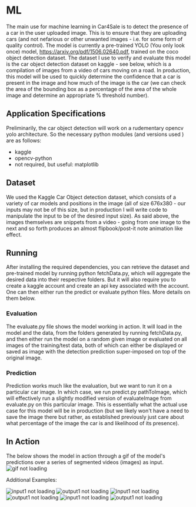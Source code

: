 # ML
The main use for machine learning in Car4Sale is to detect the presence of a car in the user uploaded image. This is to ensure that they are uploading cars (and not nefarious or other unwanted images - i.e. for some form of quality control). The model is currently a pre-trained YOLO (You only look once) model, https://arxiv.org/pdf/1506.02640.pdf, trained on the coco object detection dataset. The dataset I use to verify and evaluate this model is the car object detection dataset on kaggle - see below, which is a compilation of images from a video of cars moving on a road. In production, this model will be used to quickly determine the confidence that a car is present in the image and how much of the image is the car (we can check the area of the bounding box as a percentage of the area of the whole image and determine an appropriate % threshold number).

## Application Specifications
Preliminarily, the car object detection will work on a rudementary opencv yolo architecture. So the necessary python modules (and versions used ) are as follows:
*   kaggle
*   opencv-python
*   not required, but useful: matplotlib

## Dataset
We used the Kaggle Car Object detection dataset, which consists of a variety of car models and positions in the image (all of size 676x380 - our inputs may not be of this size, but in production I will write code to manipulate the input to be of the desired input size). As said above, the images themselves are snippets from a video - going from one image to the next and so forth produces an almost flipbook/post-it note animation like effect.

## Running
After installing the required dependencies, you can retrieve the dataset and pre-trained model by running python fetchData.py, which will aggregate the desired data into their respective folders. But it will also require you to create a kaggle account and create an api key associated with the account. One can then either run the predict or evaluate python files. More details on them below.

### Evaluation
The evaluate.py file shows the model working in action. It will load in the model and the data, from the folders generated by running fetchData.py, and then either run the model on a random given image or evaluated on all images of the training/test data, both of which can either be displayed or saved as image with the detection prediction super-imposed on top of the original image.

### Prediction
Prediction works much like the evaluation, but we want to run it on a particular car image. In which case, we run predict.py pathToImage, which will effectively run a slightly modified version of evaluateImage from evaluate.py on this particular image. This is essentially what the actual use case for this model will be in production (but we likely won't have a need to save the image there but rather, as established previously just care about what percentage of the image the car is and likelihood of its presence).


## In Action
The below shows the model in action through a gif of the model's predictions over a series of segmented videos (images) as input.
![gif not loading](example.gif)

Additional Examples:

![input1 not loading](input1.jpg)
![output1 not loading](output1.jpg)
![input1 not loading](input2.jpg)
![output1 not loading](output2.jpg)
![input1 not loading](input3.jpg)
![output1 not loading](output3.jpg)
